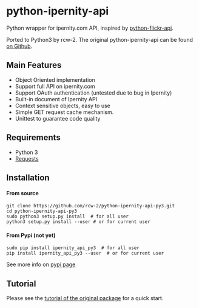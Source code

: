 # python-ipernity-api

Python wrapper for ipernity.com API, inspired by
[python-flickr-api](https://github.com/alexis-mignon/python-flickr-api).

Ported to Python3 by rcw-2. The original python-ipernity-api can be found
[on Github](https://github.com/oneyoung/python-ipernity-api).


## Main Features
* Object Oriented implementation
* Support full API on ipernity.com
* Support OAuth authentication (untested due to bug in Ipernity)
* Built-in document of Ipernity API
* Context sensitive objects, easy to use
* Simple GET request cache mechanism.
* Unittest to guarantee code quality


## Requirements
* Python 3
* [Requests](https://requests.readthedocs.io/)


## Installation

#### From source

```
git clone https://github.com/rcw-2/python-ipernity-api-py3.git
cd python-ipernity-api-py3
sudo python3 setup.py install  # for all user
python3 setup.py install --user # or for current user
```

#### From Pypi (not yet)

```
sudo pip install ipernity_api_py3  # for all user
pip install ipernity_api_py3 --user  # or for current user
```
See more info on [pypi page](https://pypi.python.org/pypi/ipernity_api_py3)

## Tutorial

Please see the
[tutorial of the original package](https://github.com/oneyoung/python-ipernity-api/wiki/Tutorial)
for a quick start.
